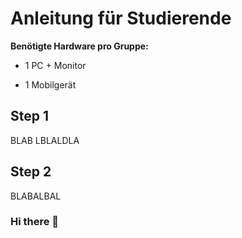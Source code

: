 
# **Anleitung für Studierende**

**Benötigte Hardware pro Gruppe:**
* 1 PC + Monitor
- 1 Mobilgerät

## Step 1

BLAB LBLALDLA


## Step 2


BLABALBAL
### Hi there 👋

<!--
**mert-othaw/mert-othaw** is a ✨ _special_ ✨ repository because its `README.md` (this file) appears on your GitHub profile.

Here are some ideas to get you started:

- 🔭 I’m currently working on ...
- 🌱 I’m currently learning ...
- 👯 I’m looking to collaborate on ...
- 🤔 I’m looking for help with ...
- 💬 Ask me about ...
- 📫 How to reach me: ...
- 😄 Pronouns: ...
- ⚡ Fun fact: ...
-->


